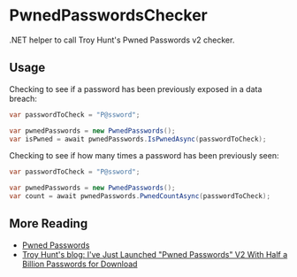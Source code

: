 # PwnedPasswordsChecker

.NET helper to call Troy Hunt's Pwned Passwords v2 checker.

## Usage

Checking to see if a password has been previously exposed in a data breach:

```csharp
var passwordToCheck = "P@ssword";

var pwnedPasswords = new PwnedPasswords();
var isPwned = await pwnedPasswords.IsPwnedAsync(passwordToCheck);
```

Checking to see if how many times a password has been previously seen:

```csharp
var passwordToCheck = "P@ssword";

var pwnedPasswords = new PwnedPasswords();
var count = await pwnedPasswords.PwnedCountAsync(passwordToCheck);
```

## More Reading

* [Pwned Passwords](https://haveibeenpwned.com/Passwords)
* [Troy Hunt's blog: I've Just Launched "Pwned Passwords" V2 With Half a Billion Passwords for Download](https://www.troyhunt.com/ive-just-launched-pwned-passwords-version-2/)
